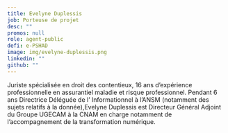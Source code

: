 ```yaml
---
title: Evelyne Duplessis
job: Porteuse de projet
desc: ""
promos: null
role: agent-public
defi: e-PSHAD
image: img/evelyne-duplessis.png
linkedin: ""
github: ""
---
```

Juriste spécialisée en droit des contentieux, 16 ans d’expérience professionnelle en assurantiel maladie et risque professionnel. Pendant 6 ans Directrice Déléguée de l’ Informationnel à l’ANSM (notamment des sujets relatifs à la donnée),Evelyne Duplessis est Directeur Général Adjoint du Groupe UGECAM à la CNAM en charge notamment de l’accompagnement de la transformation numérique.